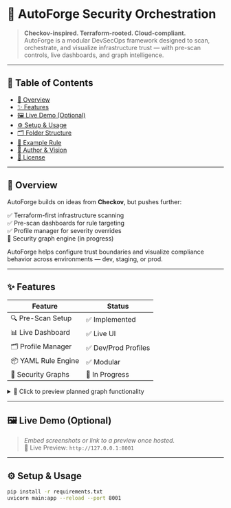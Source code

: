 # 🔐 AutoForge Security Orchestration

> **Checkov-inspired. Terraform-rooted. Cloud-compliant.**  
> AutoForge is a modular DevSecOps framework designed to scan, orchestrate, and visualize infrastructure trust — with pre-scan controls, live dashboards, and graph intelligence.

---

## 🧭 Table of Contents

- [📌 Overview](#📌-overview)
- [✨ Features](#✨-features)
- [🖼 Live Demo (Optional)](#🖼-live-demo-optional)
- [⚙️ Setup & Usage](#⚙️-setup--usage)
- [🗂 Folder Structure](#🗂-folder-structure)
- [🧪 Example Rule](#🧪-example-rule)
- [👤 Author & Vision](#👤-author--vision)
- [📄 License](#📄-license)

---

## 📌 Overview

AutoForge builds on ideas from **Checkov**, but pushes further:

✅ Terraform-first infrastructure scanning  
✅ Pre-scan dashboards for rule targeting  
✅ Profile manager for severity overrides  
🚧 Security graph engine (in progress)

AutoForge helps configure trust boundaries and visualize compliance behavior across environments — dev, staging, or prod.

---

## ✨ Features

| Feature              | Status        |
|----------------------|---------------|
| 🔍 Pre-Scan Setup     | ✅ Implemented |
| 📊 Live Dashboard     | ✅ Live UI     |
| 🗂 Profile Manager     | ✅ Dev/Prod Profiles |
| 📦 YAML Rule Engine   | ✅ Modular     |
| 🧠 Security Graphs     | 🚧 In Progress |

<details>
<summary>🔎 Click to preview planned graph functionality</summary>

Graphs will show:

- IAM access relationships  
- Over-permissive links  
- Trust paths across accounts  
- Graph annotations + violation overlays

</details>

---

## 🖼 Live Demo (Optional)

> _Embed screenshots or link to a preview once hosted._  
> 🚀 Live Preview: `http://127.0.0.1:8001`

---

## ⚙️ Setup & Usage

```bash
pip install -r requirements.txt
uvicorn main:app --reload --port 8001
